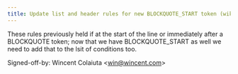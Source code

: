 ```yaml
---
title: Update list and header rules for new BLOCKQUOTE_START token (wikitext, 9e985ab)
---
```


These rules previously held if at the start of the line or immediately after a BLOCKQUOTE token; now that we have BLOCKQUOTE\_START as well we need to add that to the lsit of conditions too.

Signed-off-by: Wincent Colaiuta &lt;win@wincent.com&gt;
